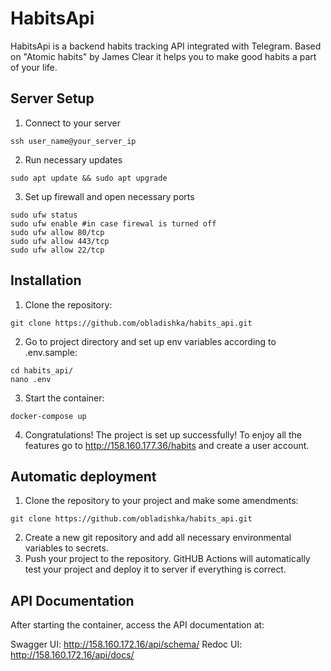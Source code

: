 # HabitsApi

HabitsApi is a backend habits tracking API integrated with Telegram. Based on "Atomic habits" by James Clear it helps
you to make good habits a part of your life.

## Server Setup
1. Connect to your server
```commandline
ssh user_name@your_server_ip
```
2. Run necessary updates
```commandline
sudo apt update && sudo apt upgrade
```
3. Set up firewall and open necessary ports
```commandline
sudo ufw status
sudo ufw enable #in case firewal is turned off
sudo ufw allow 80/tcp
sudo ufw allow 443/tcp
sudo ufw allow 22/tcp
```

## Installation

1. Clone the repository:
```commandline
git clone https://github.com/obladishka/habits_api.git
```
2. Go to project directory and set up env variables according to .env.sample:
```commandline
cd habits_api/
nano .env
```
3. Start the container:
```commandline
docker-compose up
```
4. Congratulations! The project is set up successfully! To enjoy all the features go to http://158.160.177.36/habits
and create a user account.

## Automatic deployment

1. Clone the repository to your project and make some amendments:
```commandline
git clone https://github.com/obladishka/habits_api.git
```
2. Create a new git repository and add all necessary environmental variables to secrets.
3. Push your project to the repository. GitHUB Actions will automatically test your project and deploy it to server if everything is correct.

## API Documentation

After starting the container, access the API documentation at:

Swagger UI: http://158.160.172.16/api/schema/
Redoc UI: http://158.160.172.16/api/docs/
```